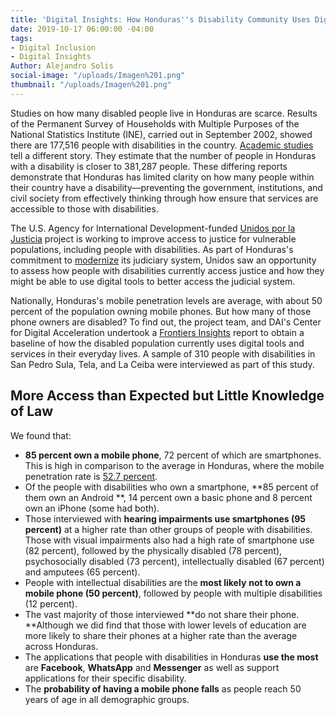 ```yaml
---
title: 'Digital Insights: How Honduras''s Disability Community Uses Digital Tools'
date: 2019-10-17 06:00:00 -04:00
tags:
- Digital Inclusion
- Digital Insights
Author: Alejandro Solis
social-image: "/uploads/Imagen%201.png"
thumbnail: "/uploads/Imagen%201.png"
---
```


Studies on how many disabled people live in Honduras are scarce. Results of the Permanent Survey of Households with Multiple Purposes of the National Statistics Institute (INE), carried out in September 2002, showed there are 177,516 people with disabilities in the country. [Academic studies](http://www.bvs.hn/Honduras/UICFCM/Articulo3_Vol83-1-2-Discapacidad.Sujetos.18-65a.pdf) tell a different story. They estimate that the number of people in Honduras with a disability is closer to 381,287 people. These differing reports demonstrate that Honduras has limited clarity on how many people within their country have a disability—preventing the government, institutions, and civil society from effectively thinking through how ensure that services are accessible to those with disabilities. 

<!--more-->

The U.S. Agency for International Development-funded [Unidos por la Justicia](https://www.dai.com/our-work/projects/honduras-united-for-justice) project is working to improve access to justice for vulnerable populations, including people with disabilities. As part of Honduras's commitment to [modernize](http://www.poderjudicial.gob.hn/transparencia/planeacion/documents/PlandeModernizaci%C3%B3nPoderJudicial200420091.pdf) its judiciary system, Unidos saw an opportunity to assess how people with disabilities currently access justice and how they might be able to use digital tools to better access the judicial system.  

Nationally, Honduras's mobile penetration levels are average, with about 50 percent of the population owning mobile phones. But how many of those phone owners are disabled? To find out, the project team, and DAI's Center for Digital Acceleration undertook a [Frontiers Insights](https://www.dai.com/our-work/solutions/digital-acceleration-solutions/insights-for-emerging-markets) report to obtain a baseline of how the disabled population currently uses digital tools and services in their everyday lives. A sample of 310 people with disabilities in San Pedro Sula, Tela, and La Ceiba were interviewed as part of this study. 

<div class="infogram-embed" data-id="ec8c98a8-2f67-4325-8381-b00e503c52d5" data-type="interactive" data-title="Phone 4"></div><script>!function(e,i,n,s){var t="InfogramEmbeds",d=e.getElementsByTagName("script")\[0\];if(window\[t\]&&window\[t\].initialized)window\[t\].process&&window\[t\].process();else if(!e.getElementById(n)){var o=e.createElement("script");o.async=1,o.id=n,o.src="https://e.infogram.com/js/dist/embed-loader-min.js",d.parentNode.insertBefore(o,d)}}(document,0,"infogram-async");</script>

## More Access than Expected but Little Knowledge of Law

We found that:

* **85 percent own a mobile phone**, 72 percent of which are smartphones. This is high in comparison to the average in Honduras, where the mobile penetration rate is [52.7 percent](http://www.mobileconnectivityindex.com/#year=2018&zoneIsocode=HND&analysisView=HND).
* Of the people with disabilities who own a smartphone, **85 percent of them own an Android **, 14 percent own a basic phone and 8 percent own an iPhone (some had both).
* Those interviewed with **hearing impairments use smartphones (95 percent)** at a higher rate than other groups of people with disabilities. Those with visual impairments also had a high rate of smartphone use (82 percent), followed by the physically disabled (78 percent), psychosocially disabled (73 percent), intellectually disabled (67 percent) and amputees (65 percent).
* People with intellectual disabilities are the **most likely** **not to own a mobile phone (50 percent)**, followed by people with multiple disabilities (12 percent).
* The vast majority of those interviewed **do not share their phone. **Although we did find that those with lower levels of education are more likely to share their phones at a higher rate than the average across Honduras. 
* The applications that people with disabilities in Honduras **use the most** are **Facebook**, **WhatsApp** and **Messenger** as well as support applications for their specific  disability.
* The **probability of having a mobile phone falls** as people reach 50 years of age in all demographic groups.

<div class="infogram-embed" data-id="ec8c98a8-2f67-4325-8381-b00e503c52d5" data-type="interactive" data-title="Phone 4"></div><script>!function(e,i,n,s){var t="InfogramEmbeds",d=e.getElementsByTagName("script")\[0\];if(window\[t\]&&window\[t\].initialized)window\[t\].process&&window\[t\].process();else if(!e.getElementById(n)){var o=e.createElement("script");o.async=1,o.id=n,o.src="https://e.infogram.com/js/dist/embed-loader-min.js",d.parentNode.insertBefore(o,d)}}

We also found some important insights on how the disability population in Honduras understands the justice system:

* Only 35 percent of the people interviewed are aware of the Honduran law for people with disabilities. Awareness ranged depending on the disability the person had. For instance, people with intellectual disabilities were the least aware of the laws that impact them directly, whereas people with physical or visual disabilities are more aware.
* Only 24 percent of the people interviewed believe that the government and private sector respect them. Those who felt they were most respected are people who are hearing impaired (41 percent) or with an intellectual disability (44 percent).
* In contrast, people with physical (13 percent), psychosocial (13 percent), and visual (8 percent) disabilities perceived significantly less respect for their disability in all sectors.

## Results

Mobile technologies are widely used by people with disabilities in Honduras, which presents an opportunity to increase their access to services of the justice system. With this baseline of data, better interventions can be designed to meet the disabled community's needs. 

This study would not have been possible without the support of Adam Fivenson and the entire technical and administrative team of the Unidos project.